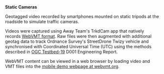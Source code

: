 **Static Cameras**

Geotagged video recorded by smartphones mounted on static tripods at the roadside to simulate traffic cameras.

Videos were captured using Away Team's TrkdCam app that natively records [WebVMT format](https://www.w3.org/TR/webvmt/). Raw files were then augmented with additional geotag data to track Ordnance Survey's StreetDrone Twizy vehicle and synchronised with Coordinated Universal Time (UTC) using the methods described in [OGC Testbed-19](https://www.ogc.org/initiatives/t-19/) D001 Engineering Report.

WebVMT content can be viewed in a web browser by loading video and VMT files into the [mobile demo webpage at webvmt.org](https://webvmt.org/demos/mobile).
